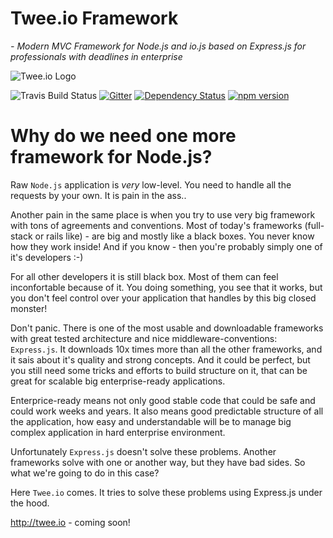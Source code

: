 Twee.io Framework
====

*- Modern MVC Framework for Node.js and io.js based on Express.js for professionals with deadlines in enterprise*

![Twee.io Logo](https://s3.eu-central-1.amazonaws.com/meshin/public/twee.io.png)

![Travis Build Status](https://travis-ci.org/tweeio/twee-framework.svg)
[![Gitter](https://badges.gitter.im/Join%20Chat.svg)](https://gitter.im/mesin/twee?utm_source=badge&utm_medium=badge&utm_campaign=pr-badge)
[![Dependency Status](https://gemnasium.com/mesin/twee.svg)](https://gemnasium.com/mesin/twee)
[![npm version](https://badge.fury.io/js/twee.svg)](http://badge.fury.io/js/twee)

Why do we need one more framework for Node.js?
====

Raw `Node.js` application is *very* low-level. You need to handle all the requests by your own. It is pain in the ass..

Another pain in the same place is when you try to use very big framework with tons of agreements and conventions. Most of today's frameworks (full-stack or rails like) - are big and mostly like a black boxes. You never know how they work inside! And if you know - then you're probably simply one of it's developers :-)

For all other developers it is still black box. Most of them can feel inconfortable because of it. You doing something, you see that it works, but you don't feel control over your application that handles by this big closed monster!

Don't panic.
There is one of the most usable and downloadable frameworks with great tested architecture and nice middleware-conventions: `Express.js`. It downloads 10x times more than all the other frameworks, and it sais about it's quality and strong concepts. And it could be perfect, but you still need some tricks and efforts to build structure on it, that can be great for scalable big enterprise-ready applications.

Enterprice-ready means not only good stable code that could be safe and could work weeks and years. It also means good predictable structure of all the application, how easy and understandable will be to manage big complex application in hard enterprise environment.

Unfortunately `Express.js` doesn't solve these problems. Another frameworks solve with one or another way, but they have bad sides. So what we're going to do in this case?

Here `Twee.io` comes. It tries to solve these problems using Express.js under the hood.

http://twee.io - coming soon!
